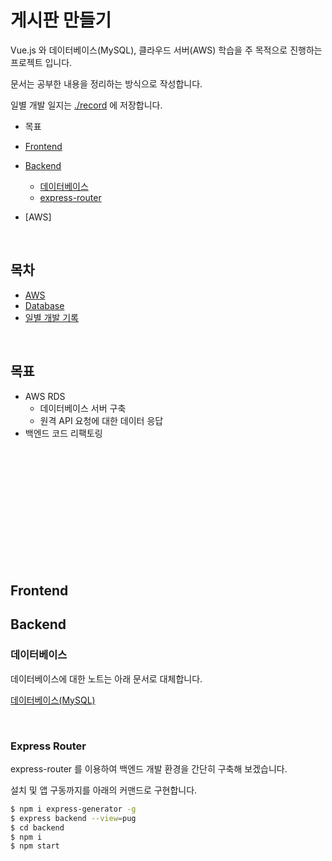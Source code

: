 # 게시판 만들기

Vue.js 와 데이터베이스(MySQL), 클라우드 서버(AWS) 학습을 주 목적으로 진행하는 프로젝트 입니다.

문서는 공부한 내용을 정리하는 방식으로 작성합니다.

일별 개발 일지는 [./record]() 에 저장합니다.

- 목표

- [Frontend](##Frontend)

- [Backend](##Backend)
  - [데이터베이스](###데이터베이스)
  - [express-router](###Express-Router)
- [AWS]

<br />

## 목차

- [AWS](https://github.com/hyunwoo045/vue3-board/tree/master/docs/aws)
- [Database](https://github.com/hyunwoo045/vue3-board/tree/master/docs/mysql/database)
- [일별 개발 기록](https://github.com/hyunwoo045/vue3-board/tree/master/docs/records)

<br />

## 목표

- AWS RDS
  - 데이터베이스 서버 구축
  - 원격 API 요청에 대한 데이터 응답
- 백엔드 코드 리팩토링

<br /><br /><br /><br /><br /><br /><br /><br /><br /><br /><br />

## Frontend

## Backend

### 데이터베이스

데이터베이스에 대한 노트는 아래 문서로 대체합니다.

[데이터베이스(MySQL)](https://github.com/hyunwoo045/vue3-board/tree/master/docs/mysql/database)

<br />

### Express Router

express-router 를 이용하여 백엔드 개발 환경을 간단히 구축해 보겠습니다.

설치 및 앱 구동까지를 아래의 커맨드로 구현합니다.

```bash
$ npm i express-generator -g
$ express backend --view=pug
$ cd backend
$ npm i
$ npm start
```
